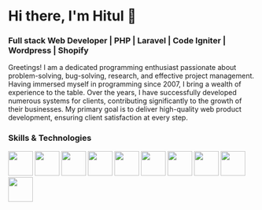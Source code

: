 **<h1>Hi there, I'm Hitul 👋</h1>**

<h3>Full stack Web Developer | PHP | Laravel | Code Igniter | Wordpress | Shopify</h3>

Greetings! I am a dedicated programming enthusiast passionate about problem-solving, bug-solving, research, and effective project management. Having immersed myself in programming since 2007, I bring a wealth of experience to the table. Over the years, I have successfully developed numerous systems for clients, contributing significantly to the growth of their businesses. My primary goal is to deliver high-quality web product development, ensuring client satisfaction at every step.

<h3>Skills & Technologies</h3>
<a href="#"><img src="https://github.com/onemarc/tech-icons/blob/main/icons/php.svg" width="50"></a>
<a href="#"><img src="https://github.com/onemarc/tech-icons/blob/main/icons/mysql-dark.svg" width="50"></a>
<a href="#"><img src="https://github.com/onemarc/tech-icons/blob/main/icons/javascript.svg" width="50"></a>
<a href="#"><img src="https://github.com/onemarc/tech-icons/blob/main/icons/wordpress.svg" width="50"></a>
<a href="#"><img src="https://github.com/onemarc/tech-icons/blob/main/icons/apachetomcat.svg" width="50"></a>
<a href="#"><img src="https://github.com/onemarc/tech-icons/blob/main/icons/git.svg" width="50"></a>
<a href="#"><img src="https://github.com/onemarc/tech-icons/blob/main/icons/github-light.svg" width="50"></a>
<a href="#"><img src="https://github.com/onemarc/tech-icons/blob/main/icons/bitbucket-light.svg" width="50"></a>
<a href="#"><img src="https://github.com/onemarc/tech-icons/blob/main/icons/graphql.svg" width="50"></a>
<a href="#"><img src="https://github.com/onemarc/tech-icons/blob/main/icons/aws.svg" width="50"></a>


